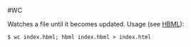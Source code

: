 #WC

Watches a file until it becomes updated. Usage (see [HBML](https://github.com/czipperz/hbml)):

	$ wc index.hbml; hbml index.hbml > index.html
